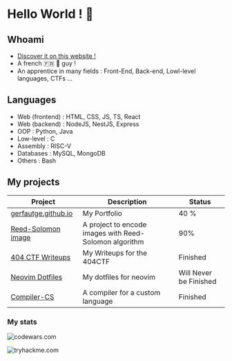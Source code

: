 
# Hello World ! 🚀

## Whoami

- [Discover it on this website !](https://gerfautge.github.io)
- A french 🇫🇷 🥐 guy !
- An apprentice in many fields : Front-End, Back-end, Lowl-level languages, CTFs ...

## Languages

- Web (frontend) : HTML, CSS, JS, TS, React
- Web (backend) : NodeJS, NestJS, Express
- OOP : Python, Java
- Low-level : C
- Assembly : RISC-V
- Databases : MySQL, MongoDB
- Others : Bash

## My projects

| Project | Description | Status |
| --- | --- | --- |
| [gerfautge.github.io](https://gerfautge.github.io) | My Portfolio | 40 % |
| [Reed-Solomon image](https://github.com/GerfautGE/Reed-SOlomon-image) | A project to encode images with Reed-Solomon algorithm | 90% |
| [404 CTF Writeups](https://github.com/GerfautGE/404CTF-writeups) | My Writeups for the 404CTF| Finished |
| [Neovim Dotfiles](https://github.com/GerfautGE/neovim_dotfiles) | My dotfiles for neovim | Will Never be Finished |
| [Compiler-CS](https://github.com/GerfautGE/Compiler-CS) | A compiler for a custom language | Finished |

### My stats

![codewars.com](https://www.codewars.com/users/GerfautGE/badges/large)

![tryhackme.com](https://tryhackme-badges.s3.amazonaws.com/Gerfaut.png)

<!---
GerfautGE/GerfautGE is a ✨ special ✨ repository because its `README.md` (this file) appears on your GitHub profile.
You can click the Preview link to take a look at your changes.
--->
